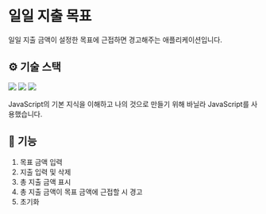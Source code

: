 # 일일 지출 목표
일일 지출 금액이 설정한 목표에 근접하면 경고해주는 애플리케이션입니다.

## ⚙️ 기술 스택
<img src="https://img.shields.io/badge/HTML5-E34F26?style=flat-square&logo=html5&logoColor=white">
<img src="https://img.shields.io/badge/Sass-CC6699?style=flat-square&logo=sass&logoColor=white">
<img src="https://img.shields.io/badge/JavaScript-F7DF1E?style=flat-square&logo=javascript&logoColor=white">

JavaScript의 기본 지식을 이해하고 나의 것으로 만들기 위해 바닐라 JavaScript를 사용했습니다.

## 🔧 기능
1. 목표 금액 입력
2. 지출 입력 및 삭제
3. 총 지출 금액 표시
4. 총 지출 금액이 목표 금액에 근접할 시 경고
5. 초기화
